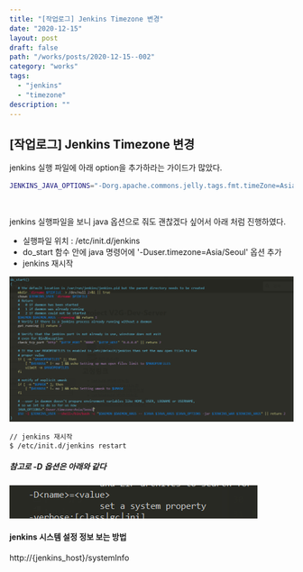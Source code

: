 ```yaml
---
title: "[작업로그] Jenkins Timezone 변경"
date: "2020-12-15"
layout: post
draft: false
path: "/works/posts/2020-12-15--002"
category: "works"
tags:
  - "jenkins"
  - "timezone"
description: ""
---
```


## [작업로그] Jenkins Timezone 변경

jenkins 실행 파일에 아래 option을 추가하라는 가이드가 많았다. 
```bash
JENKINS_JAVA_OPTIONS="-Dorg.apache.commons.jelly.tags.fmt.timeZone=Asia/Seoul"
```

<br>

jenkins 실행파일을 보니 java 옵션으로 줘도 괜찮겠다 싶어서 아래 처럼 진행하였다.
- 실행파일 위치 : /etc/init.d/jenkins
- do_start 함수 안에 java 명령어에 '-Duser.timezone=Asia/Seoul' 옵션 추가
- jenkins 재시작

![](./002-01.PNG)

```shell script
// jenkins 재시작
$ /etc/init.d/jenkins restart
```

##### 참고로 -D 옵션은 아래와 같다

![](./002-02.PNG) 


#### jenkins 시스템 설정 정보 보는 방법
http://{jenkins_host}/systemInfo





